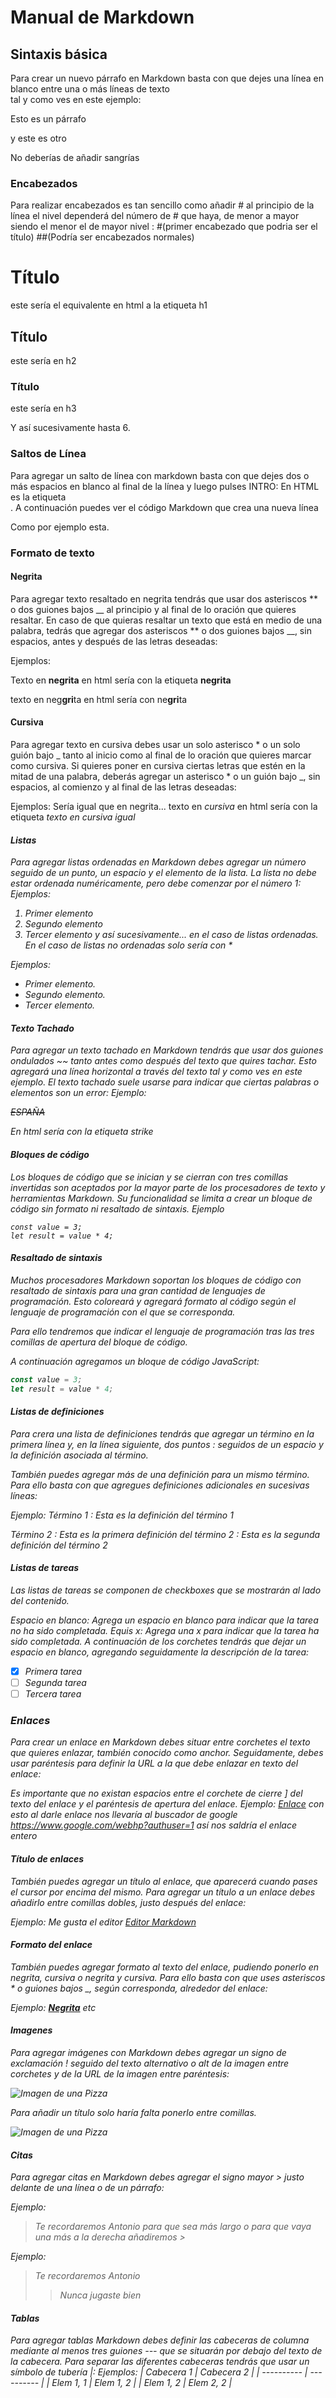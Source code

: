 # Manual de Markdown
## Sintaxis básica
Para crear un nuevo párrafo en Markdown basta con que dejes una línea en blanco entre una o más líneas de texto  
tal y como ves en este ejemplo:

Esto es un párrafo

y este es otro

No deberías de añadir sangrías 

### Encabezados
Para realizar encabezados es tan sencillo como añadir # al principio de la línea
el nivel dependerá del número de # que haya, de menor a mayor siendo el menor
el de mayor nivel : #(primer encabezado que podria ser el título) ##(Podría ser encabezados normales)
# Título 
este sería el equivalente en html a la etiqueta h1
## Título
este sería en h2
### Título
este sería en h3

Y así sucesivamente hasta 6.

### Saltos de Línea
Para agregar un salto de línea con markdown basta con que dejes dos o más espacios en blanco al final de la línea y luego pulses INTRO:
En HTML es la etiqueta <br>. A continuación puedes ver el código Markdown que crea una nueva línea

Como por ejemplo esta.

### Formato de texto

#### Negrita
Para agregar texto resaltado en negrita tendrás que usar dos asteriscos ** o dos guiones bajos __ al principio y al final de lo oración que quieres resaltar.
En caso de que quieras resaltar un texto que está en medio de una palabra, tedrás que agregar dos asteriscos ** o dos guiones bajos __, sin espacios, antes y después de las letras deseadas:

Ejemplos:

Texto en **negrita**  en html sería con la etiqueta <b>negrita</b>

texto en neg**gri**ta en html sería con ne<b>gri</b>ta

#### Cursiva
Para agregar texto en cursiva debes usar un solo asterisco * o un solo guión bajo _ tanto al inicio como al final de lo oración que quieres marcar como cursiva.
Si quieres poner en cursiva ciertas letras que estén en la mitad de una palabra, deberás agregar un asterisco * o un guión bajo _, sin espacios, al comienzo y al final de las letras deseadas:

Ejemplos:
Sería igual que en negrita...
texto en *cursiva*  en html sería con la etiqueta <em>
texto en *cur*siva igual

#### Listas
Para agregar listas ordenadas en Markdown debes agregar un número seguido de un punto, un espacio y el elemento de la lista. La lista no debe estar ordenada numéricamente, pero debe comenzar por el número 1:
Ejemplos:

1. Primer elemento
2. Segundo elemento
3. Tercer elemento
y así sucesivamente... en el caso de listas ordenadas.
En el caso de listas no ordenadas solo sería con *

Ejemplos:
* Primer elemento.
* Segundo elemento.
* Tercer elemento.

#### Texto Tachado
Para agregar un texto tachado en Markdown tendrás que usar dos guiones ondulados ~~ tanto antes como después del texto que quires tachar. Esto agregará una línea horizontal a través del texto tal y como ves en este ejemplo. El texto tachado suele usarse para indicar que ciertas palabras o elementos son un error:
Ejemplo:

~~ESPAÑA~~ 

En html sería con la etiqueta strike

#### Bloques de código
Los bloques de código que se inician y se cierran con tres comillas invertidas son aceptados por la mayor parte de los procesadores de texto y herramientas Markdown. Su funcionalidad se limita a crear un bloque de código sin formato ni resaltado de sintaxis.
Ejemplo

```
const value = 3;
let result = value * 4;
```
#### Resaltado de sintaxis
Muchos procesadores Markdown soportan los bloques de código con resaltado de sintaxis para una gran cantidad de lenguajes de programación. Esto coloreará y agregará formato al código según el lenguaje de programación con el que se corresponda.

Para ello tendremos que indicar el lenguaje de programación tras las tres comillas de apertura del bloque de código.

A continuación agregamos un bloque de código JavaScript:
```javascript
const value = 3;
let result = value * 4;
```
#### Listas de definiciones
Para crera una lista de definiciones tendrás que agregar un término en la primera línea y, en la línea siguiente, dos puntos : seguidos de un espacio y la definición asociada al término.

También puedes agregar más de una definición para un mismo término. Para ello basta con que agregues definiciones adicionales en sucesivas líneas:

Ejemplo:
Término 1
: Esta es la definición del término 1

Término 2
: Esta es la primera definición del término 2
: Esta es la segunda definición del término 2

#### Listas de tareas
Las listas de tareas se componen de checkboxes que se mostrarán al lado del contenido.

Espacio en blanco: Agrega un espacio en blanco para indicar que la tarea no ha sido completada.
Equis x: Agrega una x para indicar que la tarea ha sido completada.
A continuación de los corchetes tendrás que dejar un espacio en blanco, agregando seguidamente la descripción de la tarea:

- [x] Primera tarea
- [ ] Segunda tarea
- [ ] Tercera tarea

### Enlaces
Para crear un enlace en Markdown debes situar entre corchetes el texto que quieres enlazar, también conocido como anchor. Seguidamente, debes usar paréntesis para definir la URL a la que debe enlazar en texto del enlace:

Es importante que no existan espacios entre el corchete de cierre ] del texto del enlace y el paréntesis de apertura del enlace.
Ejemplo:
[Enlace](https://www.google.com/webhp?authuser=1) con esto al darle enlace nos llevaría al buscador de google
<https://www.google.com/webhp?authuser=1> así nos saldría el enlace entero
#### Título de enlaces
También puedes agregar un título al enlace, que aparecerá cuando pases el cursor por encima del mismo. Para agregar un título a un enlace debes añadirlo entre comillas dobles, justo después del enlace:

Ejemplo:
Me gusta el editor [Editor Markdown](https://editormarkdown.com "Mejor editor Markdown")
#### Formato del enlace
También puedes agregar formato al texto del enlace, pudiendo ponerlo en negrita, cursiva o negrita y cursiva. Para ello basta con que uses asteriscos * o guiones bajos _, según corresponda, alrededor del enlace:

Ejemplo:
**[Negrita](https://neoguias.com)** etc
#### Imagenes
Para agregar imágenes con Markdown debes agregar un signo de exclamación ! seguido del texto alternativo o alt de la imagen entre corchetes y de la URL de la imagen entre paréntesis:

![Imagen de una Pizza](https://github.com/JossleyFVY/Practica-0/blob/main/Archivos/descarga.jpg)

Para añadir un título solo haría falta ponerlo entre comillas.

![Imagen de una Pizza](https://github.com/JossleyFVY/Practica-0/blob/main/Archivos/descarga.jpg "titulo")

#### Citas
Para agregar citas en Markdown debes agregar el signo mayor > justo delante de una línea o de un párrafo:

Ejemplo:
>Te recordaremos Antonio
para que sea más largo o para que vaya una más a la derecha añadiremos >

Ejemplo:
>Te recordaremos Antonio
>
>>Nunca jugaste bien

#### Tablas
Para agregar tablas Markdown debes definir las cabeceras de columna mediante al menos tres guiones --- que se situarán por debajo del texto de la cabecera. Para separar las diferentes cabeceras tendrás que usar un símbolo de tubería |:
Ejemplos:
| Cabecera 1 | Cabecera 2 |
| ---------- | ---------- |
| Elem 1, 1  | Elem 1, 2  |
| Elem 1, 2  | Elem 2, 2  |
